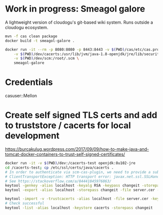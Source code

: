 Work in progress: Smeagol galore
============================

A lightweight version of cloudogu's git-based wiki system. Runs outside a cloudogu ecosystem.

```bash
mvn -f cas clean package
docker build -t smeagol-galore . 

docker run -it --rm -p 8080:8080 -p 8443:8443 -v $(PWD)/cas/etc/cas.properties:/etc/cas/cas.properties \
    -v $(PWD)/dev/cacerts:/usr/lib/jvm/java-1.8-openjdk/jre/lib/security/cacerts  -v $(PWD)/dev/keystore.jks:/usr/local/tomcat/conf/keystore.jks  \
    -v $(PWD)/dev/scm:/root/.scm \
    smeagol-galore
```

# Credentials
casuser::Mellon

# Create self signed TLS certs and add to truststore / cacerts for local development

https://burcakulug.wordpress.com/2017/09/09/how-to-make-java-and-tomcat-docker-containers-to-trust-self-signed-certificates/

```bash
docker run -it -v $(PWD)/dev:/cacerts-test openjdk:8u102-jre
cd /cacerts-test; cp /etc/ssl/certs/java/cacerts .
# In order to authenticate via scm-cas-plugin, we need to provide a subjectAltName otherwise we'll encounter 
# ClientTransportException: HTTP transport error: javax.net.ssl.SSLHandshakeException: java.security.cert.CertificateException: No subject alternative names present
# See https://stackoverflow.com/a/84441845976863/
keytool -genkey -alias localhost -keyalg RSA -keypass changeit -storepass changeit -keystore keystore.jks -ext san=ip:127.0.0.1 -ext san=dns:localhost
keytool -export -alias localhost -storepass changeit -file server.cer -keystore keystore.jks

keytool -import -v -trustcacerts -alias localhost -file server.cer -keystore cacerts -keypass changeit -storepass changeit
# Check successful
keytool -list -alias localhost -keystore cacerts -storepass changeit
```